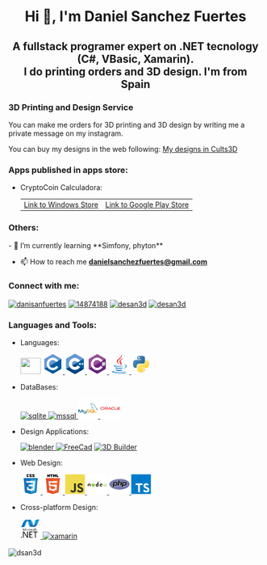 <h1 align="center">Hi 👋, I'm Daniel Sanchez Fuertes</h1>
<h2 align="center">A fullstack programer expert on .NET tecnology (C#, VBasic, Xamarin). <br/>I do printing orders and 3D design. I'm from Spain</h2>

<!--<p align="left"> <a href="https://github.com/ryo-ma/github-profile-trophy"><img src="https://github-profile-trophy.vercel.app/?username=dsan3d" alt="dsan3d" /></a> </p>-->

<h3>3D Printing and Design Service</h3>
<p align="left">You can make me orders for 3D printing and 3D design by writing me a private message on my instagram.</p>
<p align="left">You can buy my designs in the web following: 
   <a href="https://cults3d.com/es/usuarios/dasafur/creaci%C3%B3n" target="_blank">My designs in Cults3D</a></p>

<h3>Apps published in apps store:</h3>
<ul>
   <li>CryptoCoin Calculadora:
      <table border=0>
       <tr>
         <td><a href="https://www.microsoft.com/store/productId/9NDDK8TT48ZV" target="_blank">Link to Windows Store</a></td>
         <td><a href="https://play.google.com/store/apps/details?id=com.DasafuSoft.DCCalculadora&gl=ES" target="_blank">Link to Google Play Store</a></td>        </tr></table>
   </li>   
</ul>
<h3>Others:</h3>
- 🌱 I’m currently learning **Simfony, phyton**

- 📫 How to reach me **danielsanchezfuertes@gmail.com**

<h3 align="left">Connect with me:</h3>
<p align="left">
<a href="https://linkedin.com/in/danisanfuertes" target="blank"><img align="center" src="https://raw.githubusercontent.com/rahuldkjain/github-profile-readme-generator/master/src/images/icons/Social/linked-in-alt.svg" alt="danisanfuertes" height="30" width="40" /></a>
<a href="https://stackoverflow.com/users/14874188" target="blank"><img align="center" src="https://raw.githubusercontent.com/rahuldkjain/github-profile-readme-generator/master/src/images/icons/Social/stack-overflow.svg" alt="14874188" height="30" width="40" /></a>
<a href="https://instagram.com/desan3d" target="blank"><img align="center" src="https://raw.githubusercontent.com/rahuldkjain/github-profile-readme-generator/master/src/images/icons/Social/instagram.svg" alt="desan3d" height="30" width="40" /></a>
<a href="https://www.youtube.com/c/desan3d" target="blank"><img align="center" src="https://raw.githubusercontent.com/rahuldkjain/github-profile-readme-generator/master/src/images/icons/Social/youtube.svg" alt="desan3d" height="30" width="40" /></a>
</p>

<h3 align="left">Languages and Tools:</h3>
<ul><li>Languages:</li>
<p align="left"><a href="https://learn.microsoft.com/es-es/docs/"><img src="https://i.pinimg.com/originals/60/6e/55/606e55f536efeefee29bd07c59f32a44.png" height="32" width="40"></a>
   <a href="https://www.cprogramming.com/" target="_blank" rel="noreferrer"> <img src="https://raw.githubusercontent.com/devicons/devicon/master/icons/c/c-original.svg" alt="c" width="40" height="40"/> </a> 
   <a href="https://www.w3schools.com/cpp/" target="_blank" rel="noreferrer"> <img src="https://raw.githubusercontent.com/devicons/devicon/master/icons/cplusplus/cplusplus-original.svg" alt="cplusplus" width="40" height="40"/> </a> 
   <a href="https://www.w3schools.com/cs/" target="_blank" rel="noreferrer"> <img src="https://raw.githubusercontent.com/devicons/devicon/master/icons/csharp/csharp-original.svg" alt="csharp" width="40" height="40"/> </a>
   <a href="https://www.java.com" target="_blank" rel="noreferrer"> <img src="https://raw.githubusercontent.com/devicons/devicon/master/icons/java/java-original.svg" alt="java" width="40" height="40"/> </a>
   <a href="https://www.python.org" target="_blank" rel="noreferrer"> <img src="https://raw.githubusercontent.com/devicons/devicon/master/icons/python/python-original.svg" alt="python" width="40" height="40"/> </a>
  
   <li>DataBases:</li>
   <p align="left">
   <a href="https://www.sqlite.org/" target="_blank" rel="noreferrer"> <img src="https://www.vectorlogo.zone/logos/sqlite/sqlite-icon.svg" alt="sqlite" width="40" height="40"/> </a>
   <a href="https://www.microsoft.com/en-us/sql-server" target="_blank" rel="noreferrer"> <img src="https://www.svgrepo.com/show/303229/microsoft-sql-server-logo.svg" alt="mssql" width="40" height="40"/> </a>
      <a href="https://www.mysql.com/" target="_blank" rel="noreferrer"> <img src="https://raw.githubusercontent.com/devicons/devicon/master/icons/mysql/mysql-original-wordmark.svg" alt="mysql" width="40" height="40"/> </a>
      <a href="https://www.oracle.com/" target="_blank" rel="noreferrer"> <img src="https://raw.githubusercontent.com/devicons/devicon/master/icons/oracle/oracle-original.svg" alt="oracle" width="40" height="40"/> </a>
   </p>
   <li>Design Applications:</li><p align="left">
   <a href="https://www.blender.org/" target="_blank" rel="noreferrer"> <img src="https://download.blender.org/branding/community/blender_community_badge_white.svg" alt="blender" width="40" height="40"/> </a>
   <a href="https://www.freecad.org/" target="_blank" rel="noreferrer"><img src="https://i.pinimg.com/originals/75/d3/27/75d327f004090e0d125a640f074b64dc.png" alt="FreeCad" width="40" height="40"></a>
   <a href="https://apps.microsoft.com/store/detail/3d-builder/9WZDNCRFJ3T6?hl=en-us&gl=us" target="_blank" rel="noreferrer"><img src="https://i.pinimg.com/originals/cf/92/6d/cf926db3355261409c1603d551311875.png" alt="3D Builder" width="40" height="40"></a>
   <li>Web Design:</li>
   <p align="left">
    <a href="https://www.w3schools.com/css/" target="_blank" rel="noreferrer"> <img src="https://raw.githubusercontent.com/devicons/devicon/master/icons/css3/css3-original-wordmark.svg" alt="css3" width="40" height="40"/> </a> 
   <a href="https://www.w3.org/html/" target="_blank" rel="noreferrer"> <img src="https://raw.githubusercontent.com/devicons/devicon/master/icons/html5/html5-original-wordmark.svg" alt="html5" width="40" height="40"/> </a>  
   <a href="https://developer.mozilla.org/en-US/docs/Web/JavaScript" target="_blank" rel="noreferrer"> <img src="https://raw.githubusercontent.com/devicons/devicon/master/icons/javascript/javascript-original.svg" alt="javascript" width="40" height="40"/> </a>   
   <a href="https://nodejs.org" target="_blank" rel="noreferrer"> <img src="https://raw.githubusercontent.com/devicons/devicon/master/icons/nodejs/nodejs-original-wordmark.svg" alt="nodejs" width="40" height="40"/> </a>
      <a href="https://www.php.net" target="_blank" rel="noreferrer"> <img src="https://raw.githubusercontent.com/devicons/devicon/master/icons/php/php-original.svg" alt="php" width="40" height="40"/> </a>   
      <a href="https://www.typescriptlang.org/" target="_blank" rel="noreferrer"> <img src="https://raw.githubusercontent.com/devicons/devicon/master/icons/typescript/typescript-original.svg" alt="typescript" width="40" height="40"/> </a>
   </p>
   <li>Cross-platform Design:</li>
   <p align="left">
   <a href="https://dotnet.microsoft.com/" target="_blank" rel="noreferrer"> <img src="https://raw.githubusercontent.com/devicons/devicon/master/icons/dot-net/dot-net-original-wordmark.svg" alt="dotnet" width="40" height="40"/> </a> 
      <a href="https://dotnet.microsoft.com/apps/xamarin" target="_blank" rel="noreferrer"> <img src="https://raw.githubusercontent.com/detain/svg-logos/780f25886640cef088af994181646db2f6b1a3f8/svg/xamarin.svg" alt="xamarin" width="40" height="40"/> </a>
   </p>
 </ul>
  <p><img align="center" src="https://github-readme-stats.vercel.app/api/top-langs?username=dsan3d&show_icons=true&locale=en&layout=compact" alt="dsan3d" /></p>

<!--
**dsan3d/dsan3d** is a ✨ _special_ ✨ repository because its `README.md` (this file) appears on your GitHub profile.

Here are some ideas to get you started:

- 🔭 I’m currently working on ...
- 🌱 I’m currently learning ...
- 👯 I’m looking to collaborate on ...
- 🤔 I’m looking for help with ...
- 💬 Ask me about ...
- 📫 How to reach me: ...
- 😄 Pronouns: ...
- ⚡ Fun fact: ...
-->
